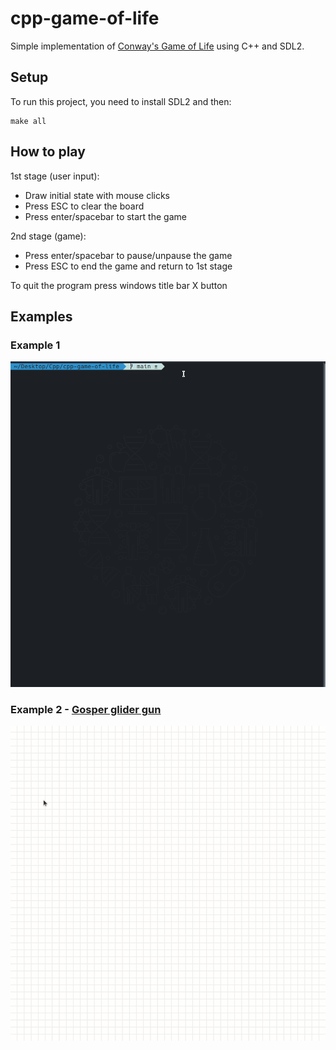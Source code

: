 # cpp-game-of-life
Simple implementation of [Conway's Game of Life](https://en.wikipedia.org/wiki/Conway's_Game_of_Life) using C++ and SDL2.

## Setup
To run this project, you need to install SDL2 and then:
```
make all
```

## How to play
1st stage (user input):
 - Draw initial state with mouse clicks
 - Press ESC to clear the board
 - Press enter/spacebar to start the game

2nd stage (game):
 - Press enter/spacebar to pause/unpause the game
 - Press ESC to end the game and return to 1st stage

To quit the program press windows title bar X button

## Examples

### Example 1
![Example 1](./gifs/example1.gif)

### Example 2 - [Gosper glider gun](https://en.wikipedia.org/wiki/Gun_(cellular_automaton))
![Example 1](./gifs/example2.gif)